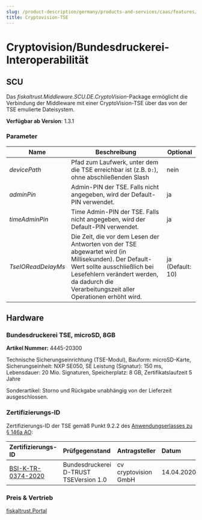 ```yaml
---
slug: /product-description/germany/products-and-services/caas/features/basics/tse/cryptovision
title: Cryptovision-TSE
---
```


# Cryptovision/Bundesdruckerei-Interoperabilität

## SCU

Das _fiskaltrust.Middleware.SCU.DE.CryptoVision_-Package ermöglicht die Verbindung der Middleware mit einer CryptoVision-TSE über das von der TSE emulierte Dateisystem.

**Verfügbar ab Version**: 1.3.1

### Parameter

| Name | Beschreibung | Optional |
| ---- | ------------ |--------- |
| _devicePath_ | Pfad zum Laufwerk, unter dem die TSE erreichbar ist (z.B. `D:`), ohne abschließenden Slash | nein |
| _adminPin_ | Admin-PIN der TSE. Falls nicht angegeben, wird der Default-PIN verwendet. | ja |
| _timeAdminPin_ | Time Admin-PIN der TSE. Falls nicht angegeben, wird der Default-PIN verwendet. | ja |
| _TseIOReadDelayMs_ | Die Zeit, die vor dem Lesen der Antworten von der TSE abgewartet wird (in Millisekunden). Der Default-Wert sollte ausschließlich bei Lesefehlern verändert werden, da dadurch die Verarbeitungszeit aller Operationen erhöht wird. | ja (Default: 10) |



## Hardware

### Bundesdruckerei TSE, microSD, 8GB

**Artikel Nummer:** 4445-20300

Technische Sicherungseinrichtung (TSE-Modul), Bauform: microSD-Karte, Sicherungseinheit: NXP SE050, SE Leistung (Signatur): 150 ms, Lebensdauer: 20 Mio. Signaturen, Speicherplatz: 8 GB, Zertifikatslaufzeit 5 Jahre

Sonderartikel: Storno und Rückgabe unabhängig von der Lieferzeit ausgeschlossen.

### Zertifizierungs-ID

Zertifizierungs-ID der TSE gemäß Punkt 9.2.2 des [Anwendungserlasses zu § 146a AO](https://docs.fiskaltrust.cloud/doc/productdescription-de-doc/product-service-description/media/2019-06-17-einfuehrung-paragraf-146a-AO-anwendungserlass-zu-paragraf-146a-AO.pdf):

| Zertifizierungs-ID | Prüfgegenstand | Antragsteller | Datum |
| :----------------------------------------------------------- | :----------------------------------------------------------- | :----------------------------------------------------------- | :----------------------------------------------------------- |
| [BSI-K-TR-0374-2020](https://www.bsi.bund.de/SharedDocs/Zertifikate_TR/Technische_Sicherheitseinrichtungen/BSI-K-TR-0374-2020.html) | Bundesdruckerei D-TRUST TSEVersion 1.0                       | cv cryptovision GmbH                                         | 14.04.2020                                                   |

### Preis & Vertrieb

[fiskaltrust.Portal](https://portal.fiskaltrust.de)
